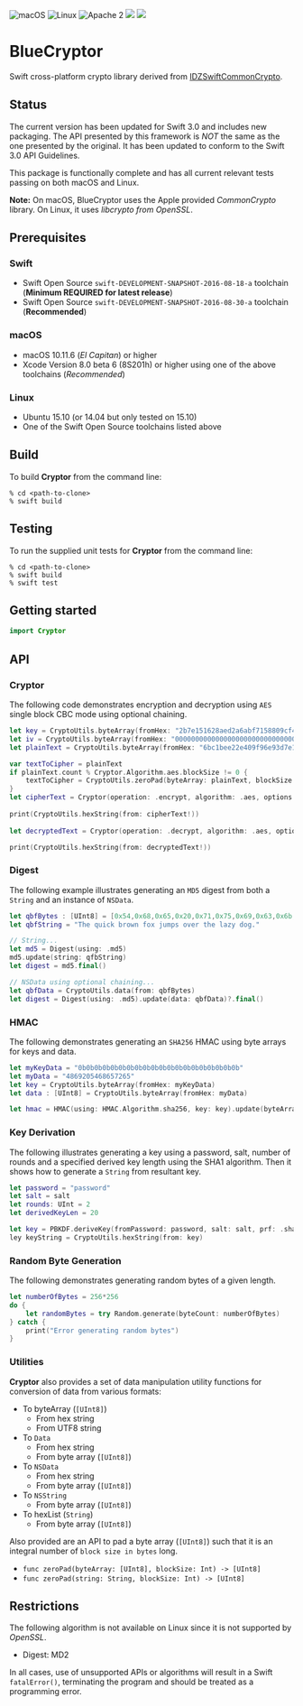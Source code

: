 ![macOS](https://img.shields.io/badge/os-macOS-green.svg?style=flat)
![Linux](https://img.shields.io/badge/os-linux-green.svg?style=flat)
![Apache 2](https://img.shields.io/badge/license-Apache2-blue.svg?style=flat)
![](https://img.shields.io/badge/Swift-3.0-orange.svg?style=flat)
![](https://img.shields.io/badge/Snapshot-8/30-blue.svg?style=flat)

# BlueCryptor
Swift cross-platform crypto library derived from [IDZSwiftCommonCrypto](https://github.com/iosdevzone/IDZSwiftCommonCrypto).

## Status
The current version has been updated for Swift 3.0 and includes new packaging. The API presented by this framework is *NOT* the same as the one presented by the original. It has been updated to conform to the Swift 3.0 API Guidelines.

This package is functionally complete and has all current relevant tests passing on both macOS and Linux. 

**Note:** On macOS, BlueCryptor uses the Apple provided *CommonCrypto* library. On Linux, it uses *libcrypto from OpenSSL*.

## Prerequisites

### Swift
* Swift Open Source `swift-DEVELOPMENT-SNAPSHOT-2016-08-18-a` toolchain (**Minimum REQUIRED for latest release**)
* Swift Open Source `swift-DEVELOPMENT-SNAPSHOT-2016-08-30-a` toolchain (**Recommended**)

### macOS

* macOS 10.11.6 (*El Capitan*) or higher
* Xcode Version 8.0 beta 6 (8S201h) or higher using one of the above toolchains (*Recommended*)

### Linux

* Ubuntu 15.10 (or 14.04 but only tested on 15.10)
* One of the Swift Open Source toolchains listed above

## Build

To build **Cryptor** from the command line:

```
% cd <path-to-clone>
% swift build
```

## Testing

To run the supplied unit tests for **Cryptor** from the command line:

```
% cd <path-to-clone>
% swift build
% swift test
```

## Getting started

```swift
import Cryptor
```

## API

### Cryptor

The following code demonstrates encryption and decryption using `AES` single block CBC mode using optional chaining.
```swift
let key = CryptoUtils.byteArray(fromHex: "2b7e151628aed2a6abf7158809cf4f3c")
let iv = CryptoUtils.byteArray(fromHex: "00000000000000000000000000000000")
let plainText = CryptoUtils.byteArray(fromHex: "6bc1bee22e409f96e93d7e117393172a")

var textToCipher = plainText
if plainText.count % Cryptor.Algorithm.aes.blockSize != 0 {
	textToCipher = CryptoUtils.zeroPad(byteArray: plainText, blockSize: Cryptor.Algorithm.aes.blockSize)
}
let cipherText = Cryptor(operation: .encrypt, algorithm: .aes, options: .none, key: key, iv: iv).update(byteArray: textToCipher)?.final()
		
print(CryptoUtils.hexString(from: cipherText!))
		
let decryptedText = Cryptor(operation: .decrypt, algorithm: .aes, options: .none, key: key, iv: iv).update(byteArray: cipherText!)?.final()

print(CryptoUtils.hexString(from: decryptedText!))
```

### Digest

The following example illustrates generating an `MD5` digest from both a `String` and an instance of `NSData`.
``` swift
let qbfBytes : [UInt8] = [0x54,0x68,0x65,0x20,0x71,0x75,0x69,0x63,0x6b,0x20,0x62,0x72,0x6f,0x77,0x6e,0x20,0x66,0x6f,0x78,0x20,0x6a,0x75,0x6d,0x70,0x73,0x20,0x6f,0x76,0x65,0x72,0x20,0x74,0x68,0x65,0x20,0x6c,0x61,0x7a,0x79,0x20,0x64,0x6f,0x67,0x2e]
let qbfString = "The quick brown fox jumps over the lazy dog."

// String...
let md5 = Digest(using: .md5)
md5.update(string: qfbString)
let digest = md5.final()

// NSData using optional chaining...
let qbfData = CryptoUtils.data(from: qbfBytes)
let digest = Digest(using: .md5).update(data: qbfData)?.final()
```

### HMAC

The following demonstrates generating an `SHA256` HMAC using byte arrays for keys and data.
```swift
let myKeyData = "0b0b0b0b0b0b0b0b0b0b0b0b0b0b0b0b0b0b0b0b"
let myData = "4869205468657265"
let key = CryptoUtils.byteArray(fromHex: myKeyData)
let data : [UInt8] = CryptoUtils.byteArray(fromHex: myData)

let hmac = HMAC(using: HMAC.Algorithm.sha256, key: key).update(byteArray: data)?.final()
```

### Key Derivation

The following illustrates generating a key using a password, salt, number of rounds and a specified derived key length using the SHA1 algorithm. Then it shows how to generate a `String` from resultant key.
```swift
let password = "password"
let salt = salt
let rounds: UInt = 2
let derivedKeyLen = 20

let key = PBKDF.deriveKey(fromPassword: password, salt: salt, prf: .sha1, rounds: rounds, derivedKeyLength: derivedKeyLen)
ley keyString = CryptoUtils.hexString(from: key)
```

### Random Byte Generation

The following demonstrates generating random bytes of a given length.
```swift
let numberOfBytes = 256*256
do {
	let randomBytes = try Random.generate(byteCount: numberOfBytes)
} catch {
  	print("Error generating random bytes")
}
```

### Utilities

**Cryptor** also provides a set of data manipulation utility functions for conversion of data from various formats:
- To byteArray (`[UInt8]`)
	- From hex string
	- From UTF8 string
- To `Data`
	- From hex string
	- From byte array (`[UInt8]`)
- To `NSData`
	- From hex string
	- From byte array (`[UInt8]`)
- To `NSString`
	- From byte array (`[UInt8]`)
- To hexList (`String`)
	- From byte array (`[UInt8]`)

Also provided are an API to pad a byte array (`[UInt8]`) such that it is an integral number of `block size in bytes` long.
- ```func zeroPad(byteArray: [UInt8], blockSize: Int) -> [UInt8]```
- ```func zeroPad(string: String, blockSize: Int) -> [UInt8]```

## Restrictions

The following algorithm is not available on Linux since it is not supported by *OpenSSL*.
- Digest: MD2

In all cases, use of unsupported APIs or algorithms will result in a Swift `fatalError()`, terminating the program and should be treated as a programming error.
